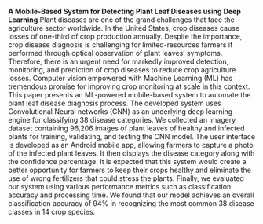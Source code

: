 <b>A Mobile-Based System for Detecting Plant Leaf Diseases using Deep Learning</b>
Plant diseases are one of the grand challenges that face the agriculture sector worldwide. In the United States, crop diseases cause losses of one-third of crop production annually. Despite the importance, crop disease diagnosis is challenging for limited-resources farmers if performed through optical observation of plant leaves’ symptoms. Therefore, there is an urgent need for markedly improved detection, monitoring, and prediction of crop diseases to reduce crop agriculture losses. Computer vision empowered with Machine Learning (ML) has tremendous promise for improving crop monitoring at scale in this context. This paper presents an ML-powered mobile-based system to automate the plant leaf disease diagnosis process. The developed system uses Convolutional Neural networks (CNN) as an underlying deep learning engine for classifying 38 disease categories. We collected an imagery dataset containing 96,206 images of plant leaves of healthy and infected plants for training, validating, and testing the CNN model. The user interface is developed as an Android mobile app, allowing farmers to capture a photo of the infected plant leaves. It then displays the disease category along with the confidence percentage. It is expected that this system would create a better opportunity for farmers to keep their crops healthy and eliminate the use of wrong fertilizers that could stress the plants. Finally, we evaluated our system using various performance metrics such as classification accuracy and processing time. We found that our model achieves an overall classification accuracy of 94\% in recognizing the most common 38 disease classes in 14 crop species.
